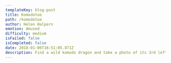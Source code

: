 ```yaml
---
templateKey: blog-post
title: Komodotoe
path: /komodotoe
author: Helen Halpern
emotion: Amused
difficulty: medium
isFailed: false 
isCompleted: false
date: 2018-01-06T16:51:05.871Z
description: Find a wild komodo dragon and take a photo of its 3rd left toenail
---
```


